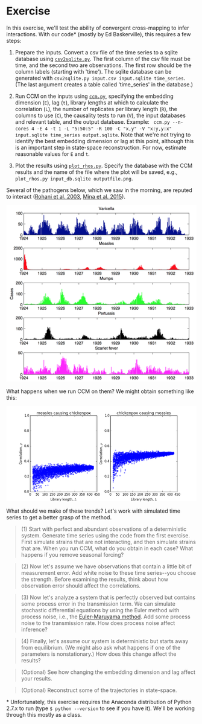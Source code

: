 # Exercise

In this exercise, we'll test the ability of convergent cross-mapping to infer interactions. 
With our code* (mostly by Ed Baskerville), this requires a few steps:

1. Prepare the inputs. Convert a csv file of the time series to a sqlite database using [`csv2sqlite.py`](https://github.com/trvrb/sismid/blob/master/ssr/exercise/csv2sqlite.py). The first column of the csv file must be time, and the second two are observations. The first row should be the column labels (starting with 'time'). The sqlite database can be generated with `csv2sqlite.py input.csv input.sqlite time_series`. (The last argument creates a table called 'time_series' in the database.)

2. Run CCM on the inputs using [`ccm.py`](https://github.com/trvrb/sismid/blob/master/ssr/exercise/ccm.py), specifying the embedding dimension (`E`), lag (`t`), library lengths at which to calculate the correlation (`L`), the number of replicates per library length (`R`), the columns to use (`C`), the causality tests to run (`V`), the input databases and relevant table, and the output database. Example: `
ccm.py --n-cores 4 -E 4 -t 1 -L "5:50:5" -R 100 -C "x,y" -V "x:y,y:x" input.sqlite time_series output.sqlite`. Note that we're not trying to identify the best embedding dimension or lag at this point, although this is an important step in state-space reconstruction. For now, estimate reasonable values for `E` and `t`.

3. Plot the results using [`plot_rhos.py`](https://github.com/trvrb/sismid/blob/master/ssr/exercise/plot_rhos.py). Specify the database with the CCM results and the name of the file where the plot will be saved, e.g., `plot_rhos.py input_db.sqlite outputfile.png`.

Several of the pathogens below, which we saw in the morning, are reputed to interact ([Rohani et al. 2003](http://www.ncbi.nlm.nih.gov/pubmed/12712203), [Mina et al. 2015](http://www.sciencemag.org/content/348/6235/694)).

![](../images/seattle_ts.png)

What happens when we run CCM on them? We might obtain something like this:

![](../images/chickenpox_measles.png)

What should we make of these trends? Let's work with simulated time series to get a better grasp of the  method.

> (1) Start with perfect and abundant observations of a deterministic system. Generate time series using the code from the first exercise. First simulate strains that are not interacting, and then simulate strains that are. When you run CCM, what do you obtain in each case? What happens if you remove seasonal forcing?

> (2) Now let's assume we have observations that contain a little bit of measurement error. Add white noise to these time series--you choose the strength. Before examining the results, think about how observation error should affect the correlations.

> (3) Now let's analyze a system that is perfectly observed but contains some process error in the transmission term. We can simulate stochastic differential equations by using the Euler method with process noise, i.e., the [Euler-Maruyama method](https://en.wikipedia.org/wiki/Euler%E2%80%93Maruyama_method). Add some process noise to the transmission rate. How does process noise affect inference?

> (4) Finally, let's assume our system is deterministic but starts away from equilibrium. 
(We might also ask what happens if one of the parameters is nonstationary.) How does this change affect the results?

> (Optional) See how changing the embedding dimension and lag affect your results.

> (Optional) Reconstruct some of the trajectories in state-space.

\* Unfortunately, this exercise requires the Anaconda distribution of Python 2.7.x to run (type `$ python --version` to see if you have it). We'll be working through this mostly as a class.